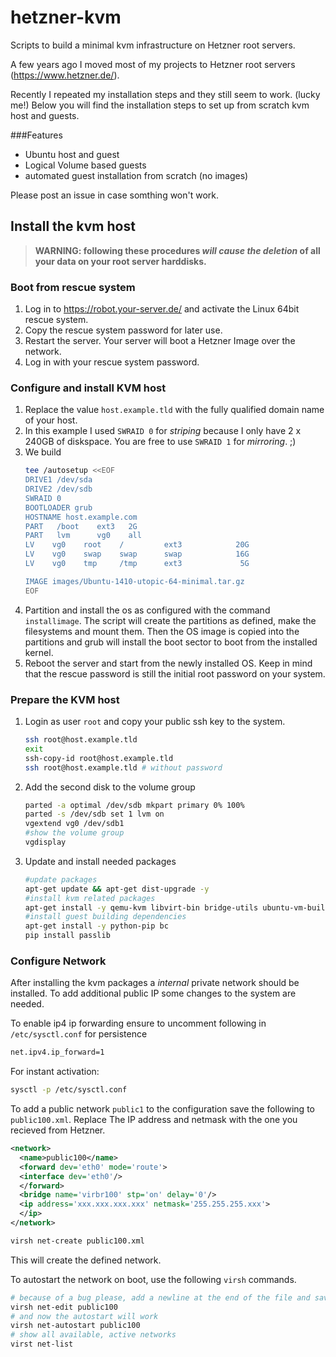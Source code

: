 # hetzner-kvm
Scripts to build a minimal kvm infrastructure on Hetzner root servers.

A few years ago I moved most of my projects to Hetzner root servers (https://www.hetzner.de/).

Recently I repeated my installation steps and they still seem to work. (lucky me!)
Below you will find the installation steps to set up from scratch kvm host and guests.

###Features

* Ubuntu host and guest
* Logical Volume based guests
* automated guest installation from scratch (no images)

Please post an issue in case somthing won't work.

## Install the kvm host

>**WARNING: following these procedures _will cause the deletion_ of all your data on your root server harddisks.**

### Boot from rescue system
1. Log in to https://robot.your-server.de/ and activate the Linux 64bit rescue system.
1. Copy the rescue system password for later use.
1. Restart the server. Your server will boot a Hetzner Image over the network.
1. Log in with your rescue system password.

### Configure and install KVM host
1. Replace the value `host.example.tld` with the fully qualified domain name of your host.
1. In this example I used `SWRAID 0` for *striping* because I only have 2 x 240GB of diskspace. You are free to use `SWRAID 1` for *mirroring*. ;)
1. We build
   ```bash
   tee /autosetup <<EOF
   DRIVE1 /dev/sda
   DRIVE2 /dev/sdb
   SWRAID 0
   BOOTLOADER grub
   HOSTNAME host.example.com
   PART   /boot    ext3   2G
   PART   lvm      vg0    all
   LV    vg0    root    /         ext3            20G
   LV    vg0    swap    swap      swap            16G
   LV    vg0    tmp     /tmp      ext3             5G

   IMAGE images/Ubuntu-1410-utopic-64-minimal.tar.gz
   EOF
   ```
1. Partition and install the os as configured with the command ```installimage```. The script will create the partitions as defined, make the filesystems and mount them. Then the OS image is copied into the partitions and grub will install the boot sector to boot from the installed kernel.
1. Reboot the server and start from the newly installed OS. Keep in mind that the rescue password is still the initial root password on your system.

### Prepare the KVM host
1. Login as user `root` and copy your public ssh key to the system.
   ```bash
   ssh root@host.example.tld
   exit
   ssh-copy-id root@host.example.tld
   ssh root@host.example.tld # without password
   ```
1. Add the second disk to the volume group
   ```bash
   parted -a optimal /dev/sdb mkpart primary 0% 100%
   parted -s /dev/sdb set 1 lvm on
   vgextend vg0 /dev/sdb1
   #show the volume group
   vgdisplay
   ```
1. Update and install needed packages

   ```bash
   #update packages
   apt-get update && apt-get dist-upgrade -y
   #install kvm related packages
   apt-get install -y qemu-kvm libvirt-bin bridge-utils ubuntu-vm-builder
   #install guest building dependencies
   apt-get install -y python-pip bc
   pip install passlib
   ```

### Configure Network
After installing the kvm packages a *internal* private network should be installed. To add additional public IP some changes to the system are needed.

To enable ip4 ip forwarding ensure to uncomment following in `/etc/sysctl.conf` for persistence
```bash
net.ipv4.ip_forward=1
```

For instant activation:
```bash
sysctl -p /etc/sysctl.conf
```

To add a public network `public1` to the configuration save the following to `public100.xml`. Replace The IP address and netmask with the one you recieved from Hetzner.
```xml
<network>
  <name>public100</name>
  <forward dev='eth0' mode='route'>
  <interface dev='eth0'/>
  </forward>
  <bridge name='virbr100' stp='on' delay='0'/>
  <ip address='xxx.xxx.xxx.xxx' netmask='255.255.255.xxx'>
  </ip>
</network>
```

```bash
virsh net-create public100.xml
```
This will create the defined network.

To autostart the network on boot, use the following `virsh` commands.

```bash
# because of a bug please, add a newline at the end of the file and save the file
virsh net-edit public100
# and now the autostart will work
virsh net-autostart public100
# show all available, active networks
virst net-list
```

